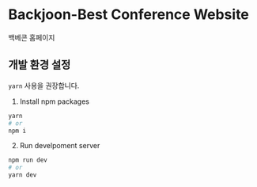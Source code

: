 # Backjoon-Best Conference Website

백베콘 홈페이지

## 개발 환경 설정

`yarn` 사용을 권장합니다.

1. Install npm packages
```bash
yarn
# or
npm i
```

2. Run develpoment server
```bash
npm run dev
# or
yarn dev
```
